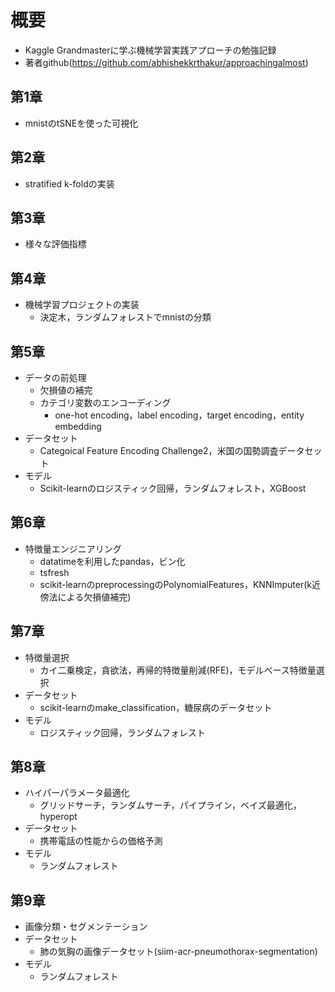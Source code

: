 # 概要
* Kaggle Grandmasterに学ぶ機械学習実践アプローチの勉強記録
* 著者github(https://github.com/abhishekkrthakur/approachingalmost)

## 第1章
* mnistのtSNEを使った可視化

## 第2章
* stratified k-foldの実装

## 第3章
* 様々な評価指標

## 第4章
* 機械学習プロジェクトの実装
  * 決定木，ランダムフォレストでmnistの分類

## 第5章
* データの前処理
  * 欠損値の補完
  * カテゴリ変数のエンコーディング
    * one-hot encoding，label encoding，target encoding，entity embedding
* データセット
  * Categoical Feature Encoding Challenge2，米国の国勢調査データセット
* モデル
  * Scikit-learnのロジスティック回帰，ランダムフォレスト，XGBoost

## 第6章
* 特徴量エンジニアリング
  * datatimeを利用したpandas，ビン化
  * tsfresh
  * scikit-learnのpreprocessingのPolynomialFeatures，KNNImputer(k近傍法による欠損値補完)

## 第7章
* 特徴量選択
  * カイ二乗検定，貪欲法，再帰的特徴量削減(RFE)，モデルベース特徴量選択
* データセット
  * scikit-learnのmake_classification，糖尿病のデータセット
* モデル
  * ロジスティック回帰，ランダムフォレスト

## 第8章
* ハイパーパラメータ最適化
  * グリッドサーチ，ランダムサーチ，パイプライン，ベイズ最適化，hyperopt
* データセット
  * 携帯電話の性能からの価格予測
* モデル
  * ランダムフォレスト

## 第9章
* 画像分類・セグメンテーション
* データセット
  * 肺の気胸の画像データセット(siim-acr-pneumothorax-segmentation)
* モデル
  * ランダムフォレスト